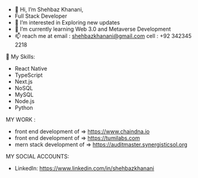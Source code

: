 - 👋 Hi, I’m Shehbaz Khanani,
- Full Stack Developer
- 👀 I’m interested in Exploring new updates
- 🌱 I’m currently learning Web 3.0 and Metaverse Development
- 📫 reach me at email : shehbazkhanani@gmail.com cell : +92 342345 2218

🚀 My Skills:
- React Native
- TypeScript
- Next.js
- NoSQL
- MySQL
- Node.js
- Python

MY WORK :

- front end development of => https://www.chaindna.io
- front end development of => https://tumilabs.com
- mern stack development of => https://auditmaster.synergisticsol.org

MY SOCIAL ACCOUNTS:
- LinkedIn: https://www.linkedin.com/in/shehbazkhanani

<!---
shehbazkhanani/shehbazkhanani is a ✨ special ✨ repository because its `README.md` (this file) appears on your GitHub profile.
You can click the Preview link to take a look at your changes.
--->
